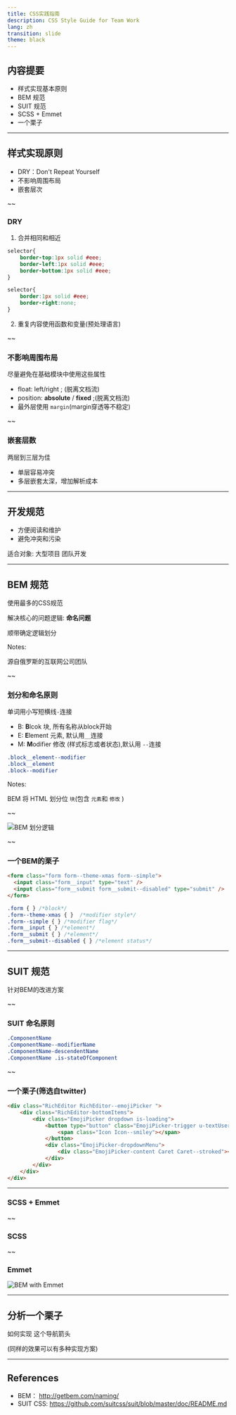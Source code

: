 ```yaml
---
title: CSS实践指南
description: CSS Style Guide for Team Work
lang: zh
transition: slide
theme: black
---
```


## 内容提要

* 样式实现基本原则
* BEM 规范
* SUIT 规范
* SCSS + Emmet  
* 一个栗子

----

## 样式实现原则

* DRY：Don't Repeat Yourself
* 不影响周围布局
* 嵌套层次

~~

### DRY
1. 合并相同和相近
```css
selector{
    border-top:1px solid #eee;
    border-left:1px solid #eee;
    border-bottom:1px solid #eee;
}
```
```css
selector{
    border:1px solid #eee;
    border-right:none;
}
```
2. 重复内容使用函数和变量(预处理语言)

~~

### 不影响周围布局

尽量避免在基础模块中使用这些属性
* float: left/right ; (脱离文档流)
* position: **absolute**  / **fixed** ;(脱离文档流)
* 最外层使用 `margin`(margin穿透等不稳定)

~~
### 嵌套层数

两层到三层为佳

* 单层容易冲突
* 多层嵌套太深，增加解析成本

-------------------------------
## 开发规范

* 方便阅读和维护
* 避免冲突和污染

适合对象: 大型项目 团队开发

-------------------------------
## BEM 规范

使用最多的CSS规范

解决核心的问题逻辑: **命名问题**

顺带确定逻辑划分

Notes:

源自俄罗斯的互联网公司团队

~~ 

### 划分和命名原则

单词用小写短横线`-`连接

* B: **B**lcok 块, 所有名称从block开始
* E: **E**lement 元素, 默认用`__`连接
* M: **M**odifier 修改 (样式标志或者状态),默认用 `--`连接

```css
.block__element--modifier
.block__element
.block--modifier
```

Notes:

BEM 将 HTML 划分位 `块`(包含 `元素`和 `修改` )

~~

![BEM 划分逻辑](http://getbem.com/assets/github_captions.jpg)

~~

### 一个BEM的栗子

```html
<form class="form form--theme-xmas form--simple">
  <input class="form__input" type="text" />
  <input class="form__submit form__submit--disabled" type="submit" />
</form>
```

```css
.form { } /*block*/
.form--theme-xmas { }  /*modifier style*/
.form--simple { } /*modifier flag*/
.form__input { } /*element*/
.form__submit { } /*element*/
.form__submit--disabled { } /*element status*/
```

-------------------------------
## SUIT 规范

针对BEM的改进方案


~~

### SUIT 命名原则

```css
.ComponentName
.ComponentName--modifierName
.ComponentName-descendentName
.ComponentName .is-stateOfComponent
```

~~

### 一个栗子(筛选自twitter)
```html
<div class="RichEditor RichEditor--emojiPicker ">
    <div class="RichEditor-bottomItems">
        <div class="EmojiPicker dropdown is-loading">
            <button type="button" class="EmojiPicker-trigger u-textUserColorHover">
                <span class="Icon Icon--smiley"></span>
            </button>
            <div class="EmojiPicker-dropdownMenu">
                <div class="EmojiPicker-content Caret Caret--stroked"></div>
            </div>
        </div>
    </div>
</div>
```

-------------------------------
### SCSS + Emmet

~~

### SCSS

~~
### Emmet

![BEM with Emmet](https://pawelgrzybek.com/photos/2015-10-17-3.gif)

-------------------------------
## 分析一个栗子

如何实现 这个导航箭头

(同样的效果可以有多种实现方案)



-------
## References

* BEM： <http://getbem.com/naming/>
* SUIT CSS: <https://github.com/suitcss/suit/blob/master/doc/README.md>